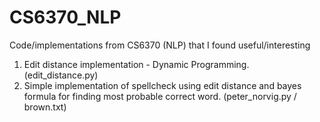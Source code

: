 # CS6370_NLP
Code/implementations from CS6370 (NLP) that I found useful/interesting

1. Edit distance implementation - Dynamic Programming. (edit_distance.py)
2. Simple implementation of spellcheck using edit distance and bayes formula for finding most probable correct word. (peter_norvig.py / brown.txt)
